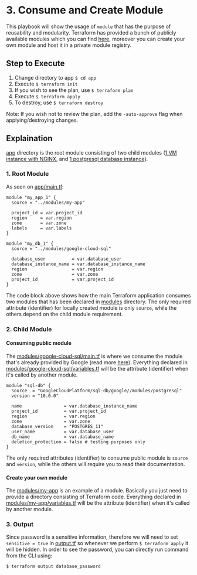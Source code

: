 # 3. Consume and Create Module
This playbook will show the usage of `module` that has the purpose of reusability and modularity. Terraform has provided a bunch of publicly available modules which you can find [here](https://registry.terraform.io/browse/modules), moreover you can create your own module and host it in a private module registry.

## Step to Execute
1. Change directory to app `$ cd app`
2. Execute `$ terraform init`
3. If you wish to see the plan, use `$ terraform plan`
4. Execute `$ terraform apply`
5. To destroy, use `$ terraform destroy`

Note: If you wish not to review the plan, add the `-auto-approve` flag when applying/destroying changes.

## Explaination
[app](app) directory is the root module consisting of two child modules ([1 VM instance with NGINX](modules/my-app), and [1 postgresql database instance](modules/google-cloud-sql)). 
### 1. Root Module
As seen on [app/main.tf](app/main.tf):
```
module "my_app_1" {
  source = "../modules/my-app"

  project_id = var.project_id
  region     = var.region
  zone       = var.zone
  labels     = var.labels
}

module "my_db_1" {
  source = "../modules/google-cloud-sql"

  database_user          = var.database_user
  database_instance_name = var.database_instance_name
  region                 = var.region
  zone                   = var.zone
  project_id             = var.project_id
}
```
The code block above shows how the main Terraform application consumes two modules that has been declared in [modules](modules) directory. The only required attribute (identifier) for locally created module is only `source`, while the others depend on the child module requirement.

### 2. Child Module
#### Consuming public module
The [modules/google-cloud-sql/main.tf](modules/google-cloud-sql/main.tf) is where we consume the module that's already provided by Google (read more [here](https://registry.terraform.io/modules/GoogleCloudPlatform/sql-db/google/latest/submodules/postgresql)). Everything declared in [modules/google-cloud-sql/variables.tf](modules/google-cloud-sql/variables.tf) will be the attribute (identifier) when it's called by another module.
```
module "sql-db" {
  source  = "GoogleCloudPlatform/sql-db/google//modules/postgresql"
  version = "10.0.0"

  name                = var.database_instance_name
  project_id          = var.project_id
  region              = var.region
  zone                = var.zone
  database_version    = "POSTGRES_11"
  user_name           = var.database_user
  db_name             = var.database_name
  deletion_protection = false # testing purposes only
}
```
The only required attributes (identifier) to consume public module is `source` and `version`, while the others will require you to read their documentation.

#### Create your own module
The [modules/my-app](modules/my-app) is an example of a module. Basically you just need to provide a directory consisting of  Terraform code. Everything declared in [modules/my-app/variables.tf](modules/my-app/variables.tf) will be the attribute (identifier) when it's called by another module.

### 3. Output
Since password is a sensitive information, therefore we will need to set `sensitive = true` in [output.tf](app/outputs.tf) so whenever we perform `$ terraform apply` it will be hidden. In order to see the password, you can directly run command from the CLI using:
```
$ terraform output database_password
```
